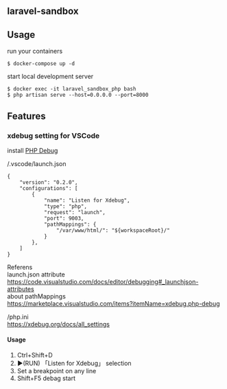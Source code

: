 ## laravel-sandbox
## Usage
run your containers
```
$ docker-compose up -d
```
start local development server
```
$ docker exec -it laravel_sandbox_php bash
$ php artisan serve --host=0.0.0.0 --port=8000
```

## Features
### xdebug setting for VSCode

install [PHP Debug](https://marketplace.visualstudio.com/items?itemName=xdebug.php-debug)

/.vscode/launch.json
```
{
    "version": "0.2.0",
    "configurations": [
        {
            "name": "Listen for Xdebug",
            "type": "php",
            "request": "launch",
            "port": 9003,
            "pathMappings": {
                "/var/www/html/": "${workspaceRoot}/"
            }
        },
    ]
}
```
Referens  
launch.json attribute  
https://code.visualstudio.com/docs/editor/debugging#_launchjson-attributes  
about pathMappings  
https://marketplace.visualstudio.com/items?itemName=xdebug.php-debug  

/php.ini  
https://xdebug.org/docs/all_settings
#### Usage
1. Ctrl+Shift+D
2. ▶︎(RUN) 「Listen for Xdebug」 selection
3. Set a breakpoint on any line
4. Shift+F5 debag start
